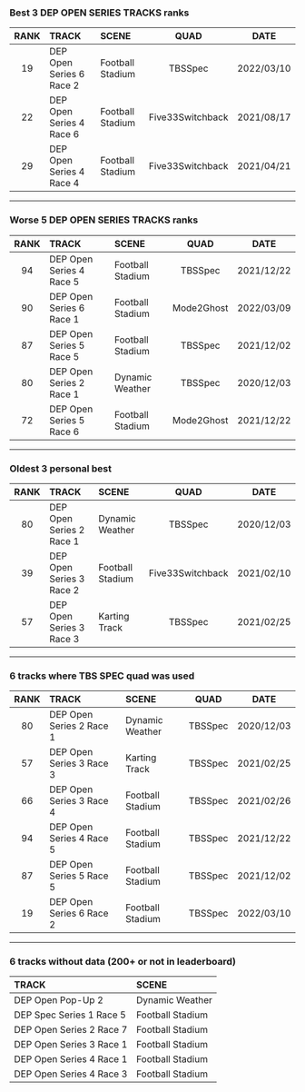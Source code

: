 ### Best 3 DEP OPEN SERIES TRACKS ranks
|RANK|TRACK|SCENE|QUAD|DATE|
|:---:|:---|:---|:---:|:---:|
|19|DEP Open Series 6 Race 2|Football Stadium|TBSSpec|2022/03/10|
|22|DEP Open Series 4 Race 6|Football Stadium|Five33Switchback|2021/08/17|
|29|DEP Open Series 4 Race 4|Football Stadium|Five33Switchback|2021/04/21|
---
### Worse 5 DEP OPEN SERIES TRACKS ranks
|RANK|TRACK|SCENE|QUAD|DATE|
|:---:|:---|:---|:---:|:---:|
|94|DEP Open Series 4 Race 5|Football Stadium|TBSSpec|2021/12/22|
|90|DEP Open Series 6 Race 1|Football Stadium|Mode2Ghost|2022/03/09|
|87|DEP Open Series 5 Race 5|Football Stadium|TBSSpec|2021/12/02|
|80|DEP Open Series 2 Race 1|Dynamic Weather|TBSSpec|2020/12/03|
|72|DEP Open Series 5 Race 6|Football Stadium|Mode2Ghost|2021/12/22|
---
### Oldest 3 personal best
|RANK|TRACK|SCENE|QUAD|DATE|
|:---:|:---|:---|:---:|:---:|
|80|DEP Open Series 2 Race 1|Dynamic Weather|TBSSpec|2020/12/03|
|39|DEP Open Series 3 Race 2|Football Stadium|Five33Switchback|2021/02/10|
|57|DEP Open Series 3 Race 3|Karting Track|TBSSpec|2021/02/25|
---
### 6 tracks where TBS SPEC quad was used
|RANK|TRACK|SCENE|QUAD|DATE|
|:---:|:---|:---|:---:|:---:|
|80|DEP Open Series 2 Race 1|Dynamic Weather|TBSSpec|2020/12/03|
|57|DEP Open Series 3 Race 3|Karting Track|TBSSpec|2021/02/25|
|66|DEP Open Series 3 Race 4|Football Stadium|TBSSpec|2021/02/26|
|94|DEP Open Series 4 Race 5|Football Stadium|TBSSpec|2021/12/22|
|87|DEP Open Series 5 Race 5|Football Stadium|TBSSpec|2021/12/02|
|19|DEP Open Series 6 Race 2|Football Stadium|TBSSpec|2022/03/10|
---
### 6 tracks without data (200+ or not in leaderboard)
|TRACK|SCENE|
|:---|:---|
|DEP Open Pop-Up 2|Dynamic Weather|
|DEP Spec Series 1 Race 5|Football Stadium|
|DEP Open Series 2 Race 7|Football Stadium|
|DEP Open Series 3 Race 1|Football Stadium|
|DEP Open Series 4 Race 1|Football Stadium|
|DEP Open Series 4 Race 3|Football Stadium|
